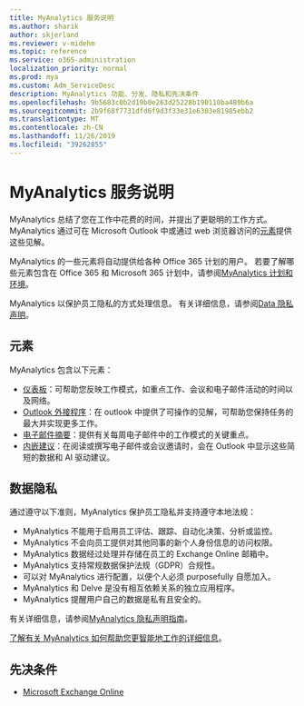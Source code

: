```yaml
---
title: MyAnalytics 服务说明
ms.author: sharik
author: skjerland
ms.reviewer: v-midehm
ms.topic: reference
ms.service: o365-administration
localization_priority: normal
ms.prod: mya
ms.custom: Adm_ServiceDesc
description: MyAnalytics 功能、分发、隐私和先决条件
ms.openlocfilehash: 9b5683c0b2d19b0e263d25228b190110ba489b6a
ms.sourcegitcommit: 2b9f68f7731dfd6f9d3f33e31e6303e81985ebb2
ms.translationtype: MT
ms.contentlocale: zh-CN
ms.lasthandoff: 11/26/2019
ms.locfileid: "39262855"
---
```

# <a name="myanalytics-service-description"></a>MyAnalytics 服务说明

MyAnalytics 总结了您在工作中花费的时间，并提出了更聪明的工作方式。 MyAnalytics 通过可在 Microsoft Outlook 中或通过 web 浏览器访问的[元素](#elements)提供这些见解。

MyAnalytics 的一些元素将自动提供给各种 Office 365 计划的用户。 若要了解哪些元素包含在 Office 365 和 Microsoft 365 计划中，请参阅[MyAnalytics 计划和环境](https://docs.microsoft.com/workplace-analytics/myanalytics/overview/plans-environments)。  

MyAnalytics 以保护员工隐私的方式处理信息。 有关详细信息，请参阅[Data 隐私声明](#data-privacy)。

## <a name="elements"></a>元素

MyAnalytics 包含以下元素：

* [仪表板](https://docs.microsoft.com/workplace-analytics/myanalytics/use/dashboard-2)：可帮助您反映工作模式，如重点工作、会议和电子邮件活动的时间以及网络。
* [Outlook 外接程序](https://docs.microsoft.com/workplace-analytics/myanalytics/use/add-in)：在 outlook 中提供了可操作的见解，可帮助您保持任务的最大并实现更多工作。
* [电子邮件摘要](https://docs.microsoft.com/workplace-analytics/myanalytics/use/email-digest-2)：提供有关每周电子邮件中的工作模式的关键重点。
* [内嵌建议](https://docs.microsoft.com/workplace-analytics/myanalytics/use/mya-notifications)：在阅读或撰写电子邮件或会议邀请时，会在 Outlook 中显示这些简短的数据和 AI 驱动建议。

## <a name="data-privacy"></a>数据隐私

通过遵守以下准则，MyAnalytics 保护员工隐私并支持遵守本地法规：

* MyAnalytics 不能用于启用员工评估、跟踪、自动化决策、分析或监控。
* MyAnalytics 不会向员工提供对其他同事的新个人身份信息的访问权限。
* MyAnalytics 数据经过处理并存储在员工的 Exchange Online 邮箱中。
* MyAnalytics 支持常规数据保护法规（GDPR）合规性。
* 可以对 MyAnalytics 进行配置，以便个人必须 purposefully 自愿加入。
* MyAnalytics 和 Delve 是没有相互依赖关系的独立应用程序。
* MyAnalytics 提醒用户自己的数据是私有且安全的。

有关详细信息，请参阅[MyAnalytics 隐私声明指南](https://docs.microsoft.com/workplace-analytics/myanalytics/overview/privacy-guide)。

[了解有关 MyAnalytics 如何帮助您更智能地工作的详细信息](https://products.office.com/business/myanalytics-personal-analytics)。

## <a name="prerequisites"></a>先决条件

* [Microsoft Exchange Online](https://docs.microsoft.com/office365/servicedescriptions/exchange-online-service-description/exchange-online-service-description)
